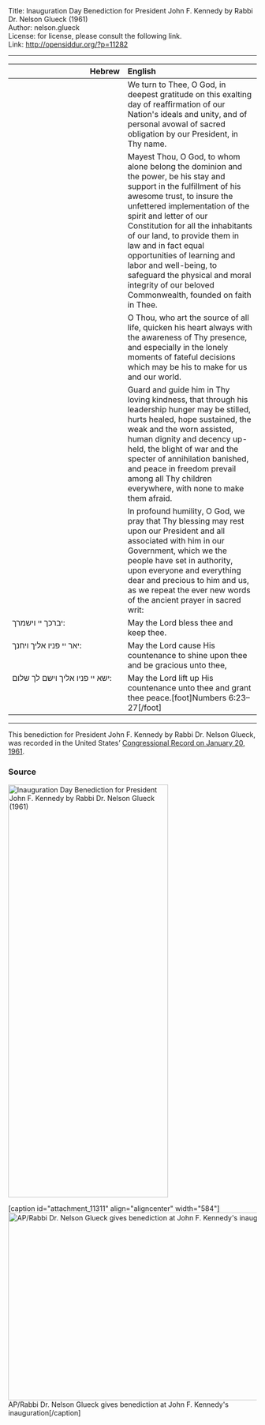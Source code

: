 <html>
<head></head>
<body>
Title: Inauguration Day Benediction for President John F. Kennedy by Rabbi Dr. Nelson Glueck (1961)<br />
Author: nelson.glueck<br />
License: for license, please consult the following link.<br />
Link: <a href="http://opensiddur.org/?p=11282">http://opensiddur.org/?p=11282</a>
<p />
<hr />


<table style="margin-left: auto;margin-right: auto;" class="draggable">
<thead><tr><th id="x" style="text-align: right;">Hebrew</th><th style="text-align: left;">English</th></tr></thead>
<tbody>
<tr><td style="vertical-align:top;" width="46%">
<div class="liturgy"><span lang="he">

</span></div></td>
 
<td style="vertical-align:top;" width="53%">
<div class="english">
We turn to Thee, O God, 
in deepest gratitude 
on this exalting day of reaffirmation 
of our Nation's ideals and unity, 
and of personal avowal 
of sacred obligation 
by our President, 
in Thy name.
</div></td></tr>


<tr><td style="vertical-align:top;" width="46%">
<div class="liturgy"><span lang="he">

</span></div></td>
 
<td style="vertical-align:top;" width="53%">
<div class="english">
Mayest Thou, O God, 
to whom alone belong the dominion and the power, 
be his stay and support 
in the fulfillment of his awesome trust, 
to insure the unfettered implementation 
of the spirit and letter of our Constitution 
for all the inhabitants of our land, 
to provide them in law and in fact 
equal opportunities of learning 
and labor 
and well-being, 
to safeguard the physical and moral integrity 
of our beloved Commonwealth, 
founded on faith in Thee.
</div></td></tr>


<tr><td style="vertical-align:top;" width="46%">
<div class="liturgy"><span lang="he">

</span></div></td>
 
<td style="vertical-align:top;" width="53%">
<div class="english">
O Thou, who art the source of all life, 
quicken his heart always 
with the awareness of Thy presence, 
and especially in the lonely moments 
of fateful decisions 
which may be his to make 
for us 
and our world.
</div></td></tr>


<tr><td style="vertical-align:top;" width="46%">
<div class="liturgy"><span lang="he">

</span></div></td>
 
<td style="vertical-align:top;" width="53%">
<div class="english">
Guard and guide him in Thy loving kindness, 
that through his leadership 
hunger may be stilled, 
hurts healed, 
hope sustained, 
the weak and the worn assisted, 
human dignity and decency up-held, 
the blight of war and the specter of annihilation banished, 
and peace in freedom prevail 
among all Thy children everywhere, 
with none to make them afraid.
</div></td></tr>


<tr><td style="vertical-align:top;" width="46%">
<div class="liturgy"><span lang="he">

</span></div></td>
 
<td style="vertical-align:top;" width="53%">
<div class="english">
In profound humility, O God, 
we pray that Thy blessing may rest 
upon our President 
and all associated with him 
in our Government, 
which we the people have set in authority, 
upon everyone 
and everything 
dear and precious to him and us, 
as we repeat the ever new words 
of the ancient prayer 
in sacred writ:
</div></td></tr>


<tr><td style="vertical-align:top;" width="46%">
<div class="liturgy"><span lang="he">
יברכך יי 
וישמרך:
</span></div>
</td>
 
<td style="vertical-align:top;" width="53%">
<div class="english">
May the Lord bless thee 
and keep thee.
</div>
</td></tr>


<tr><td style="vertical-align:top;" width="46%">
<div class="liturgy"><span lang="he">
יאר יי פניו אליך 
ויחנך:
</span></div>
</td>
 
<td style="vertical-align:top;" width="53%">
<div class="english">
May the Lord cause His countenance to shine upon thee 
and be gracious unto thee,
</div>
</td></tr>


<tr><td style="vertical-align:top;" width="46%">
<div class="liturgy"><span lang="he">
ישא יי פניו אליך 
וישם לך שלום:
</span></div>
</td>
 
<td style="vertical-align:top;" width="53%">
<div class="english">
May the Lord lift up His countenance unto thee 
and grant thee peace.[foot]Numbers 6:23–27[/foot]
</div>
</td></tr>
</tbody></table>

<hr />
This benediction for President John F. Kennedy by Rabbi Dr. Nelson Glueck, was recorded in the United States’ <a href="https://archive.org/stream/congressionalrec107aunit#page/n507/mode/2up">Congressional Record on January 20, 1961</a>.

<h3>Source</h3>

<a href="https://opensiddur.org/wp-content/uploads/2015/04/Inauguration-Day-Benediction-for-President-John-F.-Kennedy-by-Rabbi-Dr.-Nelson-Glueck-1961.png"><img src="https://opensiddur.org/wp-content/uploads/2015/04/Inauguration-Day-Benediction-for-President-John-F.-Kennedy-by-Rabbi-Dr.-Nelson-Glueck-1961.png" alt="Inauguration Day Benediction for President John F. Kennedy by Rabbi Dr. Nelson Glueck (1961)" width="324" height="836" class="aligncenter size-full wp-image-11283" /></a>

[caption id="attachment_11311" align="aligncenter" width="584"]<a href="https://opensiddur.org/wp-content/uploads/2015/01/GlueckAP-584-x-380.jpg"><img src="https://opensiddur.org/wp-content/uploads/2015/01/GlueckAP-584-x-380.jpg" alt="AP/Rabbi Dr. Nelson Glueck gives benediction at John F. Kennedy&#039;s inauguration" width="584" height="380" class="size-full wp-image-11311" /></a> AP/Rabbi Dr. Nelson Glueck gives benediction at John F. Kennedy's inauguration[/caption]
</body>
</html>